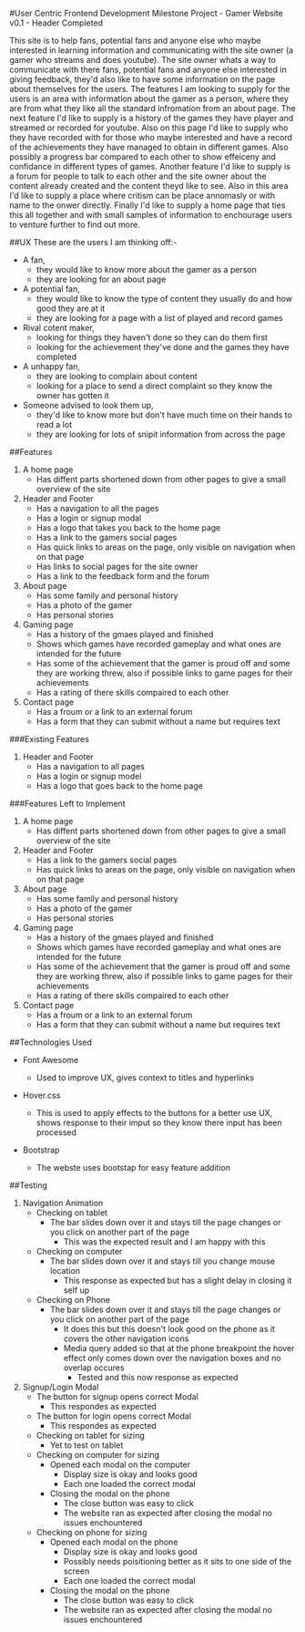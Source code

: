 #User Centric Frontend Development Milestone Project - Gamer Website v0.1 - Header Completed

This site is to help fans, potential fans and anyone else who maybe interested in learning information and communicating with the site owner (a gamer who streams and does youtube).
The site owner whats a way to communicate with there fans, potential fans and anyone else interested in giving feedback, they'd also like to have some information on the page about themselves for the users.
The features I am looking to supply for the users is an area with information about the gamer as a person, where they are from what they like all the standard infromation from an about page.
The next feature I'd like to supply is a history of the games they have player and streamed or recorded for youtube. Also on this page I'd like to supply who they have recorded with for those who maybe interested and have a record of the achievements they have managed to obtain in different games. Also possibly a progress bar compared to each other to show effeiceny and confidance in different types of games.
Another feature I'd like to supply is a forum for people to talk to each other and the site owner about the content already created and the content theyd like to see. Also in this area I'd like to supply a place where critism can be place annomasly or with name to the onwer directly.
Finally I'd like to supply a home page that ties this all together and with small samples of information to enchourage users to venture further to find out more.

##UX
These are the users I am thinking off:-

* A fan, 
    * they would like to know more about the gamer as a person 
    * they are looking for an about page
* A potential fan,
    * they would like to know the type of content they usually do and how good they are at it
    * they are looking for a page with a list of played and record games
* Rival cotent maker,
    * looking for things they haven't done so they can do them first
    * looking for the achievement they've done and the games they have completed
* A unhappy fan,
    * they are looking to complain about content
    * looking for a place to send a direct complaint so they know the owner has gotten it
* Someone advised to look them up,
    * they'd like to know more but don't have much time on their hands to read a lot
    * they are looking for lots of snipit information from across the page

##Features

1. A home page
    * Has diffent parts shortened down from other pages to give a small overview of the site
2. Header and Footer
    * Has a navigation to all the pages
    * Has a login or signup modal
    * Has a logo that takes you back to the home page
    * Has a link to the gamers social pages
    * Has quick links to areas on the page, only visible on navigation when on that page
	* Has links to social pages for the site owner
	* Has a link to the feedback form and the forum
3. About page
    * Has some family and personal history
    * Has a photo of the gamer
    * Has personal stories
4. Gaming page
    * Has a history of the gmaes played and finished
    * Shows which games have recorded gameplay and what ones are intended for the future
    * Has some of the achievement that the gamer is proud off and some they are working threw, also if possible links to game pages for their achievements
    * Has a rating of there skills compaired to each other
5. Contact page
    * Has a froum or a link to an external forum
    * Has a form that they can submit without a name but requires text

###Existing Features

1. Header and Footer
    * Has a navigation to all pages
    * Has a login or signup model
    * Has a logo that goes back to the home page

###Features Left to Implement

1. A home page
    * Has diffent parts shortened down from other pages to give a small overview of the site
2. Header and Footer
    * Has a link to the gamers social pages
    * Has quick links to areas on the page, only visible on navigation when on that page
3. About page
    * Has some family and personal history
    * Has a photo of the gamer
    * Has personal stories
4. Gaming page
    * Has a history of the gmaes played and finished
    * Shows which games have recorded gameplay and what ones are intended for the future
    * Has some of the achievement that the gamer is proud off and some they are working threw, also if possible links to game pages for their achievements
    * Has a rating of there skills compaired to each other
5. Contact page
    * Has a froum or a link to an external forum
    * Has a form that they can submit without a name but requires text

##Technologies Used

* Font Awesome
    * Used to improve UX, gives context to titles and hyperlinks

* Hover.css
    * This is used to apply effects to the buttons for a better use UX, shows response to their imput so they know there input has been processed

* Bootstrap
    * The webste uses bootstap for easy feature addition

##Testing

1. Navigation Animation
    * Checking on tablet
        * The bar slides down over it and stays till the page changes or you click on another part of the page
            * This was the expected result and I am happy with this
    * Checking on computer
        * The bar slides down over it and stays till you change mouse location
            * This response as expected but has a slight delay in closing it self up
    * Checking on Phone
        * The bar slides down over it and stays till the page changes or you click on another part of the page
            * It does this but this doesn't look good on the phone as it covers the other navigation icons
            * Media query added so that at the phone breakpoint the hover effect only comes down over the navigation boxes and no overlap occures
                * Tested and this now response as expected
2. Signup/Login Modal
    * The button for signup opens correct Modal
        * This respondes as expected
    * The button for login opens correct Modal
        * This respondes as expected
    * Checking on tablet for sizing
        * Yet to test on tablet
    * Checking on computer for sizing
        * Opened each modal on the computer
            * Display size is okay and looks good
            * Each one loaded the correct modal
        * Closing the modal on the phone
            * The close button was easy to click
            * The website ran as expected after closing the modal no issues enchountered
    * Checking on phone for sizing
        * Opened each modal on the phone
            * Display size is okay and looks good
            * Possibly needs poisitioning better as it sits to one side of the screen
            * Each one loaded the correct modal
        * Closing the modal on the phone
            * The close button was easy to click
            * The website ran as expected after closing the modal no issues enchountered